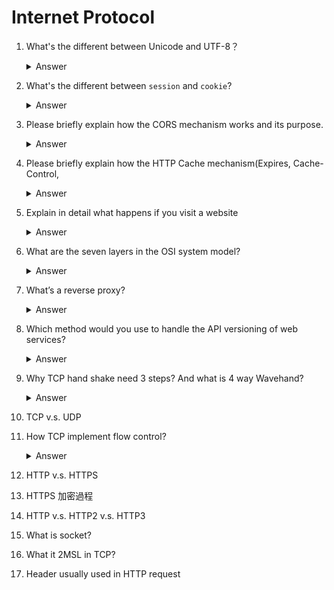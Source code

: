 # Internet Protocol

1. What's the different between Unicode and UTF-8？
    <details><summary>Answer</summary>
    - Unicode is a character set, UTF-8 is a kind of it.
2. What's the different between `session` and `cookie`?
    <details><summary>Answer</summary>
    Session is a server-side storage, cookie is a client-side storage.
    <details>
3. Please briefly explain how the CORS mechanism works and its purpose.
    <details><summary>Answer</summary>
    When a request is send from users browser to a server, the browser will add a `Origin` header to the request. Which contains `protocol`, `host` and `port` of the request means which web this request from. The server will check if the `Origin` is in the `Access-Control-Allow-Origin` list. If not, the server will return a `403` error.
    <details>

4. Please briefly explain how the HTTP Cache mechanism(Expires, Cache-Control,
   <details><summary>Answer</summary>
    - Expires: The time when the cache will be expired. But if user computer's time is not correct, the cache will be expired at wrong time.
    - Cache-control: The cache control header is used to specify the cacheability of a response. It can be used to specify the maximum age of the response, whether it can be cached by a public or private cache, and whether it can be cached at all.
    - Last-Modified: The time when the resource was last modified.
    - If-Modified-Since: The time when the resource was last modified. If the resource is expired, browser will ask the server check if the resource is modified. If not, the server will return a `304` status code.
    - Etag: The unique identifier of the resource. Like hash value of the resource.
    - If-None-Match: Browser send to server the Etag as `If-None-Match` header. If the resource was changed, the server will return a new resource with a new Etag. If not, the server will return a `304` status code.
5. Explain in detail what happens if you visit a website
   <details><summary>Answer</summary>
    - DNS lookup
    - TCP connection
    - HTTP request
    - HTTP response
    - TCP connection closed
    - DNS cache
    <details>
6. What are the seven layers in the OSI system model?
    <details><summary>Answer</summary>
    - Application: The application layer is the top layer of the OSI model. It is responsible for the presentation of data to the user and the application programs.
    - Presentation: The presentation layer is responsible for the translation of data between the application layer and the session layer.
    - Session： The session layer is responsible for the establishment and termination of sessions between the communicating devices.
    - Transport: The transport layer is responsible for the reliable transmission of data between the communicating devices.
    - Network: The network layer is responsible for the routing of data between different networks.
    - Data Link: The data link layer is responsible for the reliable transmission of data between two directly connected devices.
    - Physical: The physical layer is responsible for the transmission of raw data between two directly connected devices.
    <details>
7. What’s a reverse proxy?
    <details><summary>Answer</summary>
    A reverse proxy is a type of proxy server that retrieves resources on behalf of a client from one or more servers. These resources are then returned to the client, appearing as if they originated from the proxy server itself.
    <details>
8. Which method would you use to handle the API versioning of web services?
    <details><summary>Answer</summary>
    - URL versioning: `https://api.example.com/v1/`
    - Header versioning: `Accept: application/vnd.example.v1+json`
    - Media type versioning: `Accept: application/json; version=1`
    <details>
9.  Why TCP hand shake need 3 steps? And what is 4 way Wavehand?
    <details><summary>Answer</summary>

    - SYN: The client sends a SYN packet to the server, and the client enters the SYN_SENT state.

    - SYN/ACK: The server receives the SYN packet and sends a SYN/ACK packet to the client, and the server enters the SYN_RCVD state.

    - ACK: The client receives the SYN/ACK packet and sends an ACK packet to the server, and the client enters the ESTABLISHED state. The server receives the ACK packet and enters the ESTABLISHED state.

    - 4 way wavehand: The client sends a FIN packet to the server, and the client enters the FIN_WAIT_1 state. The server receives the FIN packet and sends an ACK packet to the client, and the server enters the CLOSE_WAIT state. The client receives the ACK packet and enters the FIN_WAIT_2 state. The server sends a FIN packet to the client, and the server enters the LAST_ACK state. The client receives the FIN packet and sends an ACK packet to the server, and the client enters the TIME_WAIT state. The server receives the ACK packet and enters the CLOSED state. The client waits for 2MSL and enters the CLOSED state.
      <details>
10. TCP v.s. UDP
11. How TCP implement flow control?
    <details><summary>Answer</summary>
    
12. HTTP v.s. HTTPS
13. HTTPS 加密過程
14. HTTP v.s. HTTP2 v.s. HTTP3
15. What is socket?
16. What it 2MSL in TCP?
17. Header usually used in HTTP request